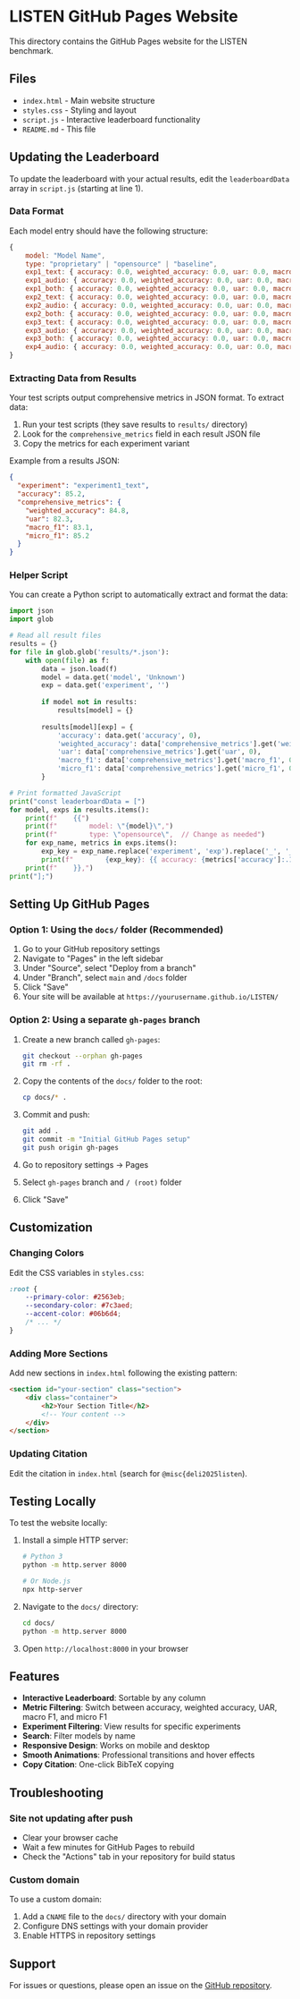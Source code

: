 # LISTEN GitHub Pages Website

This directory contains the GitHub Pages website for the LISTEN benchmark.

## Files

- `index.html` - Main website structure
- `styles.css` - Styling and layout
- `script.js` - Interactive leaderboard functionality
- `README.md` - This file

## Updating the Leaderboard

To update the leaderboard with your actual results, edit the `leaderboardData` array in `script.js` (starting at line 1).

### Data Format

Each model entry should have the following structure:

```javascript
{
    model: "Model Name",
    type: "proprietary" | "opensource" | "baseline",
    exp1_text: { accuracy: 0.0, weighted_accuracy: 0.0, uar: 0.0, macro_f1: 0.0, micro_f1: 0.0 },
    exp1_audio: { accuracy: 0.0, weighted_accuracy: 0.0, uar: 0.0, macro_f1: 0.0, micro_f1: 0.0 },
    exp1_both: { accuracy: 0.0, weighted_accuracy: 0.0, uar: 0.0, macro_f1: 0.0, micro_f1: 0.0 },
    exp2_text: { accuracy: 0.0, weighted_accuracy: 0.0, uar: 0.0, macro_f1: 0.0, micro_f1: 0.0 },
    exp2_audio: { accuracy: 0.0, weighted_accuracy: 0.0, uar: 0.0, macro_f1: 0.0, micro_f1: 0.0 },
    exp2_both: { accuracy: 0.0, weighted_accuracy: 0.0, uar: 0.0, macro_f1: 0.0, micro_f1: 0.0 },
    exp3_text: { accuracy: 0.0, weighted_accuracy: 0.0, uar: 0.0, macro_f1: 0.0, micro_f1: 0.0 },
    exp3_audio: { accuracy: 0.0, weighted_accuracy: 0.0, uar: 0.0, macro_f1: 0.0, micro_f1: 0.0 },
    exp3_both: { accuracy: 0.0, weighted_accuracy: 0.0, uar: 0.0, macro_f1: 0.0, micro_f1: 0.0 },
    exp4_audio: { accuracy: 0.0, weighted_accuracy: 0.0, uar: 0.0, macro_f1: 0.0, micro_f1: 0.0 }
}
```

### Extracting Data from Results

Your test scripts output comprehensive metrics in JSON format. To extract data:

1. Run your test scripts (they save results to `results/` directory)
2. Look for the `comprehensive_metrics` field in each result JSON file
3. Copy the metrics for each experiment variant

Example from a results JSON:

```json
{
  "experiment": "experiment1_text",
  "accuracy": 85.2,
  "comprehensive_metrics": {
    "weighted_accuracy": 84.8,
    "uar": 82.3,
    "macro_f1": 83.1,
    "micro_f1": 85.2
  }
}
```

### Helper Script

You can create a Python script to automatically extract and format the data:

```python
import json
import glob

# Read all result files
results = {}
for file in glob.glob('results/*.json'):
    with open(file) as f:
        data = json.load(f)
        model = data.get('model', 'Unknown')
        exp = data.get('experiment', '')
        
        if model not in results:
            results[model] = {}
        
        results[model][exp] = {
            'accuracy': data.get('accuracy', 0),
            'weighted_accuracy': data['comprehensive_metrics'].get('weighted_accuracy', 0),
            'uar': data['comprehensive_metrics'].get('uar', 0),
            'macro_f1': data['comprehensive_metrics'].get('macro_f1', 0),
            'micro_f1': data['comprehensive_metrics'].get('micro_f1', 0)
        }

# Print formatted JavaScript
print("const leaderboardData = [")
for model, exps in results.items():
    print(f"    {{")
    print(f"        model: \"{model}\",")
    print(f"        type: \"opensource\",  // Change as needed")
    for exp_name, metrics in exps.items():
        exp_key = exp_name.replace('experiment', 'exp').replace('_', '_')
        print(f"        {exp_key}: {{ accuracy: {metrics['accuracy']:.1f}, weighted_accuracy: {metrics['weighted_accuracy']:.1f}, uar: {metrics['uar']:.1f}, macro_f1: {metrics['macro_f1']:.1f}, micro_f1: {metrics['micro_f1']:.1f} }},")
    print(f"    }},")
print("];")
```

## Setting Up GitHub Pages

### Option 1: Using the `docs/` folder (Recommended)

1. Go to your GitHub repository settings
2. Navigate to "Pages" in the left sidebar
3. Under "Source", select "Deploy from a branch"
4. Under "Branch", select `main` and `/docs` folder
5. Click "Save"
6. Your site will be available at `https://yourusername.github.io/LISTEN/`

### Option 2: Using a separate `gh-pages` branch

1. Create a new branch called `gh-pages`:
   ```bash
   git checkout --orphan gh-pages
   git rm -rf .
   ```

2. Copy the contents of the `docs/` folder to the root:
   ```bash
   cp docs/* .
   ```

3. Commit and push:
   ```bash
   git add .
   git commit -m "Initial GitHub Pages setup"
   git push origin gh-pages
   ```

4. Go to repository settings → Pages
5. Select `gh-pages` branch and `/ (root)` folder
6. Click "Save"

## Customization

### Changing Colors

Edit the CSS variables in `styles.css`:

```css
:root {
    --primary-color: #2563eb;
    --secondary-color: #7c3aed;
    --accent-color: #06b6d4;
    /* ... */
}
```

### Adding More Sections

Add new sections in `index.html` following the existing pattern:

```html
<section id="your-section" class="section">
    <div class="container">
        <h2>Your Section Title</h2>
        <!-- Your content -->
    </div>
</section>
```

### Updating Citation

Edit the citation in `index.html` (search for `@misc{deli2025listen`).

## Testing Locally

To test the website locally:

1. Install a simple HTTP server:
   ```bash
   # Python 3
   python -m http.server 8000
   
   # Or Node.js
   npx http-server
   ```

2. Navigate to the `docs/` directory:
   ```bash
   cd docs/
   python -m http.server 8000
   ```

3. Open `http://localhost:8000` in your browser

## Features

- **Interactive Leaderboard**: Sortable by any column
- **Metric Filtering**: Switch between accuracy, weighted accuracy, UAR, macro F1, and micro F1
- **Experiment Filtering**: View results for specific experiments
- **Search**: Filter models by name
- **Responsive Design**: Works on mobile and desktop
- **Smooth Animations**: Professional transitions and hover effects
- **Copy Citation**: One-click BibTeX copying

## Troubleshooting

### Site not updating after push

- Clear your browser cache
- Wait a few minutes for GitHub Pages to rebuild
- Check the "Actions" tab in your repository for build status

### Custom domain

To use a custom domain:

1. Add a `CNAME` file to the `docs/` directory with your domain
2. Configure DNS settings with your domain provider
3. Enable HTTPS in repository settings

## Support

For issues or questions, please open an issue on the [GitHub repository](https://github.com/DeliJingyiC/LISTEN).

